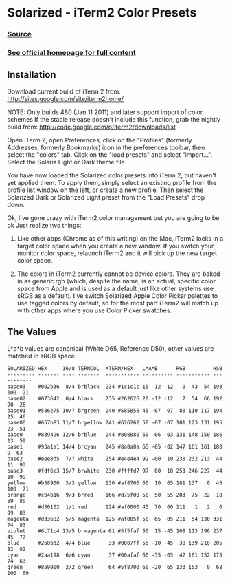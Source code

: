 Solarized - iTerm2 Color Presets
================================

### [Source](https://github.com/altercation/solarized/tree/master/iterm2-colors-solarized)

### [See official homepage for full content](http://ethanschoonover.com/solarized)

Installation
------------

Download current build of iTerm 2 from: <http://sites.google.com/site/iterm2home/>

NOTE: Only builds 480 (Jan 11 2011) and later support import of color schemes
If the stable release doesn't include this function, grab the nightly build
from: <http://code.google.com/p/iterm2/downloads/list>

Open iTerm 2, open Preferences, click on the "Profiles" (formerly Addresses,
formerly Bookmarks) icon in the preferences toolbar, then select the "colors"
tab. Click on the "load presets" and select "import...". Select the Solaris
Light or Dark theme file.

You have now loaded the Solarized color presets into iTerm 2, but haven't yet
applied them. To apply them, simply select an existing profile from the profile
list window on the left, or create a new profile. Then select the Solarized
Dark or Solarized Light preset from the "Load Presets" drop down.

Ok, I've gone crazy with iTerm2 color management but you are going to be ok
Just realize two things:

1. Like other apps (Chrome as of this writing) on the Mac, iTerm2 locks in
   a target color space when you create a new window. If you switch your
   monitor color space, relaunch iTerm2 and it will pick up the new target
   color space.

2. The colors in iTerm2 currently cannot be device colors. They are baked in as
   generic rgb (which, despite the name, is an actual, specific color space
   from Apple and is used as a default just like other systems use sRGB as
   a default). I've switch Solarized Apple Color Picker palettes to use tagged
   colors by default, so for the most part iTerm2 will match up with other apps
   where you use Color Picker swatches.

The Values
----------

L\*a\*b values are canonical (White D65, Reference D50), other values are
matched in sRGB space.

    SOLARIZED HEX     16/8 TERMCOL  XTERM/HEX   L*A*B      RGB         HSB
    --------- ------- ---- -------  ----------- ---------- ----------- -----------
    base03    #002b36  8/4 brblack  234 #1c1c1c 15 -12 -12   0  43  54 193 100  21
    base02    #073642  0/4 black    235 #262626 20 -12 -12   7  54  66 192  90  26
    base01    #586e75 10/7 brgreen  240 #585858 45 -07 -07  88 110 117 194  25  46
    base00    #657b83 11/7 bryellow 241 #626262 50 -07 -07 101 123 131 195  23  51
    base0     #839496 12/6 brblue   244 #808080 60 -06 -03 131 148 150 186  13  59
    base1     #93a1a1 14/4 brcyan   245 #8a8a8a 65 -05 -02 147 161 161 180   9  63
    base2     #eee8d5  7/7 white    254 #e4e4e4 92 -00  10 238 232 213  44  11  93
    base3     #fdf6e3 15/7 brwhite  230 #ffffd7 97  00  10 253 246 227  44  10  99
    yellow    #b58900  3/3 yellow   136 #af8700 60  10  65 181 137   0  45 100  71
    orange    #cb4b16  9/3 brred    166 #d75f00 50  50  55 203  75  22  18  89  80
    red       #d30102  1/1 red      124 #af0000 45  70  60 211   1   2   0  99  83
    magenta   #d33682  5/5 magenta  125 #af005f 50  65 -05 211  54 130 331  74  83
    violet    #6c71c4 13/5 brmagenta 61 #5f5faf 50  15 -45 108 113 196 237  45  77
    blue      #268bd2  4/4 blue      33 #0087ff 55 -10 -45  38 139 210 205  82  82
    cyan      #2aa198  6/6 cyan      37 #00afaf 60 -35 -05  42 161 152 175  74  63
    green     #859900  2/2 green     64 #5f8700 60 -20  65 133 153   0  68 100  60
